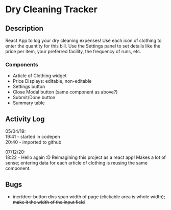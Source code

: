 
# Dry Cleaning Tracker

## Description
React App to log your dry cleaning expenses! Use each icon of clothing to enter the quantity for this bill. Use the Settings panel to set details like the price per item, your preferred facility, the frequency of runs, etc.

### Components
* Article of Clothing widget
* Price Displays: editable, non-editable
* Settings button
* Close Modal button (same component as above?)
* Submit/Done button
* Summary table

## Activity Log
05/04/19: <br>
19:41 - started in codepen<br>
20:40 - imported to github<br>

07/12/20: <br>
18:22 - Hello again :D Reimagining this project as a react app! Makes a lot of sense; entering data for each article of clothing is reusing the same component.

## Bugs
* ~~incr/decr button divs span width of page (clickable area is whole width); make it the width of the input field~~